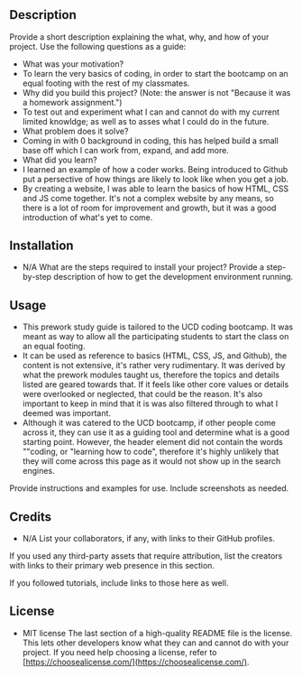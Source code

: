 # <Prework-Study-Guide-Webpage>

## Description

Provide a short description explaining the what, why, and how of your project. Use the following questions as a guide:

- What was your motivation? 
- To learn the very basics of coding, in order to start the bootcamp on an equal footing with the rest of my classmates. 
- Why did you build this project? (Note: the answer is not "Because it was a homework assignment.") 
- To test out and experiment what I can and cannot do with my current limited knowldge; as well as to asses what I could do in the future.
- What problem does it solve? 
- Coming in with 0 background in coding, this has helped build a small base off which I can work from, expand, and add more.
- What did you learn?
- I learned an example of how a coder works. Being introduced to Github put a persective of how things are likely to look like when you get a job.
- By creating a website, I was able to learn the basics of how HTML, CSS and JS come together. It's not a complex website by any means, so there is a lot of room for improvement and growth, but it was a good introduction of what's yet to come.


## Installation

- N/A
What are the steps required to install your project? Provide a step-by-step description of how to get the development environment running.

## Usage

- This prework study guide is tailored to the UCD coding bootcamp. It was meant as way to allow all the participating students to start the class on an equal footing. 
- It can be used as reference to basics (HTML, CSS, JS, and  Github), the content is not extensive, it's rather very rudimentary. It was derived by what the prework modules taught us, therefore the topics and details listed are geared towards that. If it feels like other core values or details were overlooked or neglected, that could be the reason. It's also important to keep in mind that it is was also filtered through to what I deemed was important.
- Although it was catered to the UCD bootcamp, if other people come across it, they can use it as a guiding tool and determine what is a good starting point. However, the header element did not contain the words ""coding, or "learning how to code", therefore it's highly unlikely that they will come across this page as it would not show up in the search engines.

Provide instructions and examples for use. Include screenshots as needed.

## Credits

- N/A
List your collaborators, if any, with links to their GitHub profiles.

If you used any third-party assets that require attribution, list the creators with links to their primary web presence in this section.

If you followed tutorials, include links to those here as well.

## License

- MIT license
The last section of a high-quality README file is the license. This lets other developers know what they can and cannot do with your project. If you need help choosing a license, refer to [https://choosealicense.com/](https://choosealicense.com/).